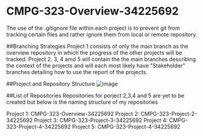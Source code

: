 # CMPG-323-Overview-34225692

The use of the .gitignore file within each project is to prevent git from tracking certain files and rather ignore them from local or remote repository. 

##Branching Strategies
Project 1 consists of only the main branch as the overview repository in which the progress of the other projects will be tracked.
Project 2. 3, 4 amd 5 will contain the the main branches describing the context of the projects and will each most likely have "Stakeholder" branches detailing how to use the report of the projects.


##Project and Repository Structure
![image](https://user-images.githubusercontent.com/107882888/185408777-36cefc3a-8e15-4fec-b15a-f39f4262d12a.png)


##List of Repositories
Repositories for porject 2,3,4 and 5 are yet to be created but below is the naming structure of my repositories

Project 1: CMPG-323-Overview-34225692
Project 2: CMPG-323-Project-2-34225692
Project 3: CMPG-323-Project-3-34225692
Project 4: CMPG-323-Project-4-34225692
Project 5: CMPG-323-Project-4-34225692
